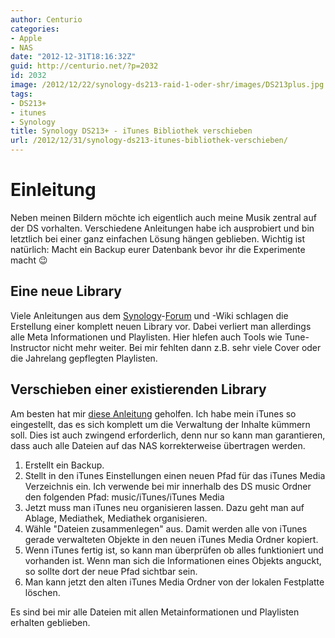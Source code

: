 ```yaml
---
author: Centurio
categories:
- Apple
- NAS
date: "2012-12-31T18:16:32Z"
guid: http://centurio.net/?p=2032
id: 2032
image: /2012/12/22/synology-ds213-raid-1-oder-shr/images/DS213plus.jpg
tags:
- DS213+
- itunes
- Synology
title: Synology DS213+ - iTunes Bibliothek verschieben
url: /2012/12/31/synology-ds213-itunes-bibliothek-verschieben/
---
```

# Einleitung
Neben meinen Bildern möchte ich eigentlich auch meine Musik zentral auf der DS vorhalten. Verschiedene Anleitungen habe ich ausprobiert und bin letztlich bei einer ganz einfachen Lösung hängen geblieben. Wichtig ist natürlich: Macht ein Backup eurer Datenbank bevor ihr die Experimente macht 😉
 
## Eine neue Library
Viele Anleitungen aus dem [Synology](http://www.synology-forum.de/showthread.html?24475-iTunes-Mediathek-auslagern/page25)-[Forum](http://www.synology-forum.de/showthread.html?24475-iTunes-Mediathek-auslagern/page21) und -Wiki schlagen die Erstellung einer komplett neuen Library vor. Dabei verliert man allerdings alle Meta Informationen und Playlisten. Hier hlefen auch Tools wie Tune-Instructor nicht mehr weiter. Bei mir fehlten dann z.B. sehr viele Cover oder die Jahrelang gepflegten Playlisten.
 
## Verschieben einer existierenden Library
Am besten hat mir [diese Anleitung](http://www.ilounge.com/index.php/articles/comments/moving-your-itunes-library-to-a-new-hard-drive/) geholfen. Ich habe mein iTunes so eingestellt, das es sich komplett um die Verwaltung der Inhalte kümmern soll. Dies ist auch zwingend erforderlich, denn nur so kann man garantieren, dass auch alle Dateien auf das NAS korrekterweise übertragen werden.

1. Erstellt ein Backup.
2. Stellt in den iTunes Einstellungen einen neuen Pfad für das iTunes Media Verzeichnis ein. Ich verwende bei mir innerhalb des DS music Ordner den folgenden Pfad: music/iTunes/iTunes Media
3. Jetzt muss man iTunes neu organisieren lassen. Dazu geht man auf Ablage, Mediathek, Mediathek organisieren.
4. Wähle  "Dateien zusammenlegen" aus. Damit werden alle von iTunes gerade verwalteten Objekte in den neuen iTunes Media Ordner kopiert.
5. Wenn iTunes fertig ist, so kann man überprüfen ob alles funktioniert und vorhanden ist. Wenn man sich die Informationen eines Objekts anguckt, so sollte dort der neue Pfad sichtbar sein.
6. Man kann jetzt den alten iTunes Media Ordner von der lokalen Festplatte löschen.

Es sind bei mir alle Dateien mit allen Metainformationen und Playlisten erhalten geblieben.